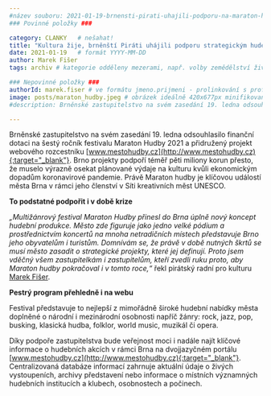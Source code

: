 ```yaml
---
#název souboru: 2021-01-19-brnensti-pirati-uhajili-podporu-na-maraton-hudby.md
### Povinné položky ###

category: CLANKY   # nešahat!
title: "Kultura žije, brněnští Piráti uhájili podporu strategickým hudebním projektům"
date: 2021-01-19   # formát YYYY-MM-DD
author: Marek Fišer
tags: archiv # kategorie odděleny mezerami, např. volby zemědělství životní-prostředí piráti (viz https://jihomoravsky.pirati.cz/tags/)

### Nepovinné položky ###
authorId: marek.fiser # ve formátu jmeno.prijmeni - prolinkování s profilem přes uid
image: posts/maraton_hudby.jpeg # obrázek ideálně 420x677px minifikovaný přes https://tinypng.com/
#description: Brněnské zastupitelstvo na svém zasedání 19. ledna odsouhlasilo finanční dotaci na šestý ročník festivalu Maraton Hudby 2021.

---
```


Brněnské zastupitelstvo na svém zasedání 19. ledna odsouhlasilo finanční dotaci na šestý ročník festivalu Maraton Hudby 2021 a přidružený projekt webového rozcestníku [www.mestohudby.cz](http://www.mestohudby.cz){:target="_blank"}. Brno projekty podpoří téměř pěti miliony korun přesto, že muselo výrazně osekat plánované výdaje na kulturu kvůli ekonomickým dopadům koronavirové pandemie. Právě Maraton hudby je klíčovou událostí města Brna v rámci jeho členství v Síti kreativních měst UNESCO.

**To podstatné podpořit i v době krize**

*„Multižánrový festival Maraton Hudby přinesl do Brna úplně nový koncept hudební produkce. Město zde figuruje jako jedno velké pódium a prostřednictvím koncertů na mnoha netradičních místech představuje Brno jeho obyvatelům i turistům. Domnívám se, že právě v době nutných škrtů se musí město zasadit o strategické projekty, které jej definují. Proto jsem vděčný všem zastupitelkám i zastupitelům, kteří zvedli ruku proto, aby Maraton hudby pokračoval i v tomto roce,“* řekl pirátský radní pro kulturu [Marek Fišer](https://jihomoravsky.pirati.cz/lide/marek-fiser/). 

**Pestrý program přehledně i na webu**

Festival představuje to nejlepší z mimořádně široké hudební nabídky města doplněné o národní i mezinárodní osobnosti napříč žánry: rock, jazz, pop, busking, klasická hudba, folklor, world music, muzikál či opera.

Díky podpoře zastupitelstva bude veřejnost moci i nadále najít klíčové informace o hudebních akcích v rámci Brna na dvojjazyčném portálu [www.mestohudby.cz](http://www.mestohudby.cz){:target="_blank"}. Centralizovaná databáze informací zahrnuje aktuální údaje o živých vystoupeních, archivy představení nebo informace o místních významných hudebních institucích a klubech, osobnostech a počinech.
